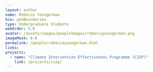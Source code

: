 ```yaml
---
layout: author
name: Rebecca Youngerman
bio: geoBoundaries
type: Undergraduate Students
webOrder: 5.0
avatar: /assets/images/peopleImages/rebeccayoungerman.png
imageMask: 0.0
permalink: /people/rebeccayoungerman.html 
links:
projects:
  - name: "Climate Intervention Effectiveness Programme (CIEP)"
    link: /projects/ciep/
---
```

